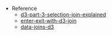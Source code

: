 - Reference
  - [d3-part-3-selection-join-explained](https://observablehq.com/@philippkoytek/d3-part-3-selection-join-explained)
  - [enter-exit-with-d3-join](https://www.createwithdata.com/enter-exit-with-d3-join/)
  - [data-joins-d3](https://lvngd.com/blog/data-joins-d3/)
